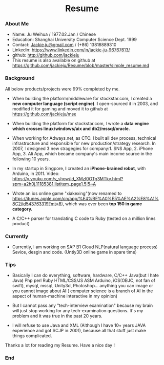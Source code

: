 <h1 align = "center">Resume</h1>

### About Me

- Name: Ju Weihua / 1977.02.Jan / Chinese 
- Education: Shanghai University Computer Science Dept. 1999
- Contact: Jackie.ju@gmail.com / (+86) 13818889310
- Linkedin: https://www.linkedin.com/in/jackie-ju-96767613/
- github: http://github.com/jackieju
- This resume is also available on github at https://github.com/jackieju/Resume/blob/master/simple_resume.md

### Background
All below products/projects were 99% completed by me.

- When building the platform/middleware for stockstar.com, I created a **new computer language (script engine)**. I open-sourced it in 2003, and modified it for gaming and moved it to github at https://github.com/jackieju/mse 

- When building the platform for stockstar.com, I wrote a **data engine which crosses linux/windows/aix and db2/mssql/oracle.**

- When working for Adways.net, as CTO. I built all dev process, technical infrastructure and responsible for new production/strategy research. In 2007, I designed 3 new stragegies for company:1. SNS App, 2. iPhone App, 3. Ali App, which became company's main income source in the following 10 years.

- In my startup in Singpore, I created an  **iPhone-brained robot**, with Arduino, in 2011. Video: https://v.youku.com/v_show/id_XMzI0OTg3MTky.html?spm=a2h0j.11185381.listitem_page1.5!5~A

- Wrote an ios online game "xiakexing"(now renamed to https://itunes.apple.com/cn/app/%E4%BE%A0%E5%AE%A2%E8%A1%8C2/id543763319?mt=8), which was ever been **top 150 in game category.**

- A C/C++ parser for translating C code to Ruby (tested on a million lines product)

###  Currently
- Currently, I am working on SAP B1 Cloud NLP(natural language process) Sevice, desgin and code. (Untiy3D online game in spare time)

### Tips
- Basically I can do everything, software, hardware, C/C++ Java(but I hate Java) Php perl Ruby HTML/CSS/JS ASM Arduino, iOS(OBJC, not fan of swift), mysql, mssql, Unity3d, Photoshop... anything you can image or you cannot image about AI ( computer science is a branch of AI in the aspect of  human-machine interactive in my opinion)

- But I cannot pass any "tech-interview examination" because my brain will just stop working for any tech-examination questions. It's my problem and it was true in the past 20 years.

- I will refuse to use Java and XML (Although I have 10+ years JAVA experience and got SCJP in 2001), because all that stuff just make things complicated.

Thanks a lot for reading my Resume.
Have a nice day !


### End
